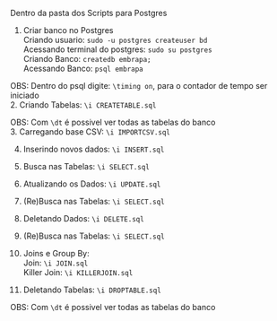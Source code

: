 Dentro da pasta dos Scripts para Postgres  
  
1. Criar banco no Postgres  
  Criando usuario: `sudo -u postgres createuser bd`  
  Acessando terminal do postgres: `sudo su postgres`  
  Criando Banco: `createdb embrapa;`  
  Acessando Banco: `psql embrapa`  
  
OBS: Dentro do psql digite: `\timing on`, para o contador de tempo ser iniciado  
2. Criando Tabelas: `\i CREATETABLE.sql`  
  
OBS: Com `\dt` é possivel ver todas as tabelas do banco  
3. Carregando base CSV: `\i IMPORTCSV.sql`  
  
4. Inserindo novos dados: `\i INSERT.sql`  
  
5. Busca nas Tabelas: `\i SELECT.sql`  
  
6. Atualizando os Dados: `\i UPDATE.sql`  
  
7. (Re)Busca nas Tabelas: `\i SELECT.sql`  
  
8. Deletando Dados: `\i DELETE.sql`  

9. (Re)Busca nas Tabelas: `\i SELECT.sql`  
  
10. Joins e Group By:  
  Join:  `\i JOIN.sql`  
  Killer Join: `\i KILLERJOIN.sql`  
  
11. Deletando Tabelas: `\i DROPTABLE.sql`  
  
OBS: Com `\dt` é possivel ver todas as tabelas do banco  
